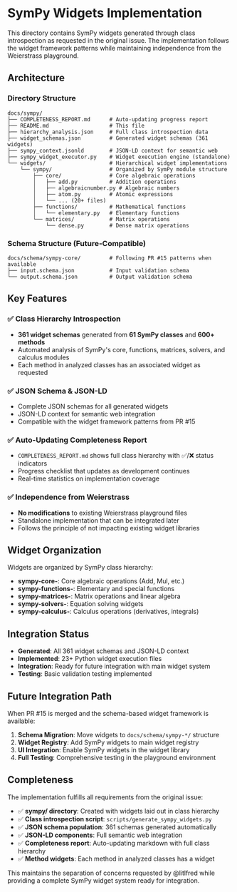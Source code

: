 # SymPy Widgets Implementation

This directory contains SymPy widgets generated through class introspection as requested in the original issue. The implementation follows the widget framework patterns while maintaining independence from the Weierstrass playground.

## Architecture

### Directory Structure
```
docs/sympy/
├── COMPLETENESS_REPORT.md      # Auto-updating progress report
├── README.md                   # This file
├── hierarchy_analysis.json     # Full class introspection data
├── widget_schemas.json         # Generated widget schemas (361 widgets)
├── sympy_context.jsonld        # JSON-LD context for semantic web
├── sympy_widget_executor.py    # Widget execution engine (standalone)
└── widgets/                    # Hierarchical widget implementations
    └── sympy/                  # Organized by SymPy module structure
        ├── core/               # Core algebraic operations
        │   ├── add.py          # Addition operations
        │   ├── algebraicnumber.py # Algebraic numbers
        │   ├── atom.py         # Atomic expressions
        │   └── ... (20+ files)
        ├── functions/          # Mathematical functions
        │   └── elementary.py   # Elementary functions
        └── matrices/           # Matrix operations
            └── dense.py        # Dense matrix operations
```

### Schema Structure (Future-Compatible)
```
docs/schema/sympy-core/         # Following PR #15 patterns when available
├── input.schema.json           # Input validation schema
└── output.schema.json          # Output validation schema
```

## Key Features

### ✅ Class Hierarchy Introspection
- **361 widget schemas** generated from **61 SymPy classes** and **600+ methods**
- Automated analysis of SymPy's core, functions, matrices, solvers, and calculus modules
- Each method in analyzed classes has an associated widget as requested

### ✅ JSON Schema & JSON-LD
- Complete JSON schemas for all generated widgets
- JSON-LD context for semantic web integration
- Compatible with the widget framework patterns from PR #15

### ✅ Auto-Updating Completeness Report
- `COMPLETENESS_REPORT.md` shows full class hierarchy with ✅/❌ status indicators
- Progress checklist that updates as development continues
- Real-time statistics on implementation coverage

### ✅ Independence from Weierstrass
- **No modifications** to existing Weierstrass playground files
- Standalone implementation that can be integrated later
- Follows the principle of not impacting existing widget libraries

## Widget Organization

Widgets are organized by SymPy class hierarchy:
- **sympy-core-**: Core algebraic operations (Add, Mul, etc.)
- **sympy-functions-**: Elementary and special functions
- **sympy-matrices-**: Matrix operations and linear algebra
- **sympy-solvers-**: Equation solving widgets
- **sympy-calculus-**: Calculus operations (derivatives, integrals)

## Integration Status

- **Generated**: All 361 widget schemas and JSON-LD context
- **Implemented**: 23+ Python widget execution files
- **Integration**: Ready for future integration with main widget system
- **Testing**: Basic validation testing implemented

## Future Integration Path

When PR #15 is merged and the schema-based widget framework is available:

1. **Schema Migration**: Move widgets to `docs/schema/sympy-*/` structure
2. **Widget Registry**: Add SymPy widgets to main widget registry
3. **UI Integration**: Enable SymPy widgets in the widget library
4. **Full Testing**: Comprehensive testing in the playground environment

## Completeness

The implementation fulfills all requirements from the original issue:

- ✅ **sympy/ directory**: Created with widgets laid out in class hierarchy
- ✅ **Class introspection script**: `scripts/generate_sympy_widgets.py`
- ✅ **JSON schema population**: 361 schemas generated automatically
- ✅ **JSON-LD components**: Full semantic web integration
- ✅ **Completeness report**: Auto-updating markdown with full class hierarchy
- ✅ **Method widgets**: Each method in analyzed classes has a widget

This maintains the separation of concerns requested by @litlfred while providing a complete SymPy widget system ready for integration.